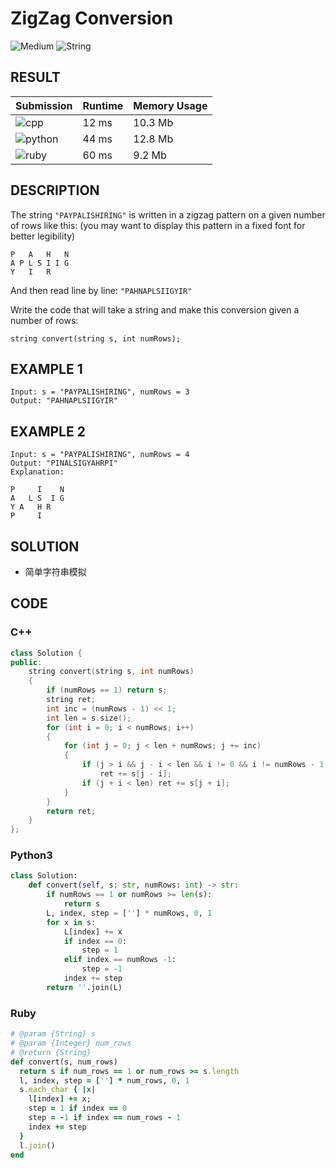 # ZigZag Conversion

![Medium](https://img.shields.io/badge/-Medium-f0ad4e.svg) ![String](https://img.shields.io/badge/-String-007ec6.svg)

## RESULT

| Submission                                                        | Runtime | Memory Usage |
| ----------------------------------------------------------------- | ------- | ------------ |
| ![cpp](https://img.shields.io/badge/leetcode006-cpp-f34b7d.svg)   | 12 ms   | 10.3 Mb      |
| ![python](https://img.shields.io/badge/leetcode006-py-3572A5.svg) | 44 ms   | 12.8 Mb      |
| ![ruby](https://img.shields.io/badge/leetcode006-rb-701516.svg)   | 60 ms   | 9.2 Mb       |

## DESCRIPTION

The string `"PAYPALISHIRING"` is written in a zigzag pattern on a given number of rows like this: (you may want to display this pattern in a fixed font for better legibility)

```plain
P   A   H   N
A P L S I I G
Y   I   R
```

And then read line by line: `"PAHNAPLSIIGYIR"`

Write the code that will take a string and make this conversion given a number of rows:

`string convert(string s, int numRows);`

## EXAMPLE 1

```plain
Input: s = "PAYPALISHIRING", numRows = 3
Output: "PAHNAPLSIIGYIR"
```

## EXAMPLE 2

```plain
Input: s = "PAYPALISHIRING", numRows = 4
Output: "PINALSIGYAHRPI"
Explanation:

P     I    N
A   L S  I G
Y A   H R
P     I
```

## SOLUTION

* 简单字符串模拟

## CODE

### C++

```cpp
class Solution {
public:
    string convert(string s, int numRows)
    {
        if (numRows == 1) return s;
        string ret;
        int inc = (numRows - 1) << 1;
        int len = s.size();
        for (int i = 0; i < numRows; i++)
        {
            for (int j = 0; j < len + numRows; j += inc)
            {
                if (j > i && j - i < len && i != 0 && i != numRows - 1)
                    ret += s[j - i];
                if (j + i < len) ret += s[j + i];
            }
        }
        return ret;
    }
};
```

### Python3

```python
class Solution:
    def convert(self, s: str, numRows: int) -> str:
        if numRows == 1 or numRows >= len(s):
            return s
        L, index, step = [''] * numRows, 0, 1
        for x in s:
            L[index] += x
            if index == 0:
                step = 1
            elif index == numRows -1:
                step = -1
            index += step
        return ''.join(L)
```

### Ruby

```ruby
# @param {String} s
# @param {Integer} num_rows
# @return {String}
def convert(s, num_rows)
  return s if num_rows == 1 or num_rows >= s.length
  l, index, step = [''] * num_rows, 0, 1
  s.each_char { |x|
    l[index] += x;
    step = 1 if index == 0
    step = -1 if index == num_rows - 1
    index += step
  }
  l.join()
end
```
